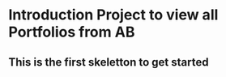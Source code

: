 # Introduction Project to view all Portfolios from AB

## This is the first skeletton to get started